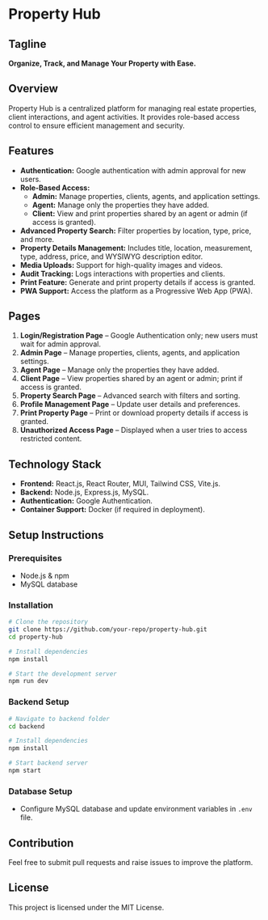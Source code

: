 # Property Hub

## Tagline

**Organize, Track, and Manage Your Property with Ease.**

## Overview

Property Hub is a centralized platform for managing real estate properties, client interactions, and agent activities. It provides role-based access control to ensure efficient management and security.

## Features

- **Authentication:** Google authentication with admin approval for new users.
- **Role-Based Access:**
  - **Admin:** Manage properties, clients, agents, and application settings.
  - **Agent:** Manage only the properties they have added.
  - **Client:** View and print properties shared by an agent or admin (if access is granted).
- **Advanced Property Search:** Filter properties by location, type, price, and more.
- **Property Details Management:** Includes title, location, measurement, type, address, price, and WYSIWYG description editor.
- **Media Uploads:** Support for high-quality images and videos.
- **Audit Tracking:** Logs interactions with properties and clients.
- **Print Feature:** Generate and print property details if access is granted.
- **PWA Support:** Access the platform as a Progressive Web App (PWA).

## Pages

1. **Login/Registration Page** – Google Authentication only; new users must wait for admin approval.
2. **Admin Page** – Manage properties, clients, agents, and application settings.
3. **Agent Page** – Manage only the properties they have added.
4. **Client Page** – View properties shared by an agent or admin; print if access is granted.
5. **Property Search Page** – Advanced search with filters and sorting.
6. **Profile Management Page** – Update user details and preferences.
7. **Print Property Page** – Print or download property details if access is granted.
8. **Unauthorized Access Page** – Displayed when a user tries to access restricted content.

## Technology Stack

- **Frontend:** React.js, React Router, MUI, Tailwind CSS, Vite.js.
- **Backend:** Node.js, Express.js, MySQL.
- **Authentication:** Google Authentication.
- **Container Support:** Docker (if required in deployment).

## Setup Instructions

### Prerequisites

- Node.js & npm
- MySQL database

### Installation

```sh
# Clone the repository
git clone https://github.com/your-repo/property-hub.git
cd property-hub

# Install dependencies
npm install

# Start the development server
npm run dev
```

### Backend Setup

```sh
# Navigate to backend folder
cd backend

# Install dependencies
npm install

# Start backend server
npm start
```

### Database Setup

- Configure MySQL database and update environment variables in `.env` file.

## Contribution

Feel free to submit pull requests and raise issues to improve the platform.

## License

This project is licensed under the MIT License.
